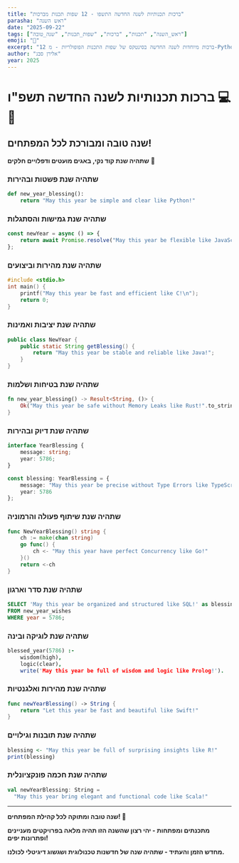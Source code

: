 ```yaml
---
title: "ברכות תכנותיות לשנה החדשה התשפו - 12 שפות תכנות מברכות"
parasha: "ראש השנה"
date: "2025-09-22"
tags: ["ראש_השנה", "תכנות", "ברכות", "שפות_תכנות", "שנה_טובה"]
emoji: "🍎"
excerpt: "12 ברכות מיוחדות לשנה החדשה בסינטקס של שפות התכנות הפופולריות - מ-Python ועד Rust"
author: "אלירן סבג"
year: 2025
---
```


# ברכות תכנותיות לשנה החדשה תשפ"ו 💻🍎

## שנה טובה ומבורכת לכל המפתחים! 

**שתהיה שנת קוד נקי, באגים מועטים ודפלויים חלקים** 🚀

### שתהיה שנת פשטות ובהירות
```python
def new_year_blessing():
    return "May this year be simple and clear like Python!"
```

### שתהיה שנת גמישות והסתגלות  
```javascript
const newYear = async () => {
    return await Promise.resolve("May this year be flexible like JavaScript!");
};
```

### שתהיה שנת מהירות וביצועים
```c
#include <stdio.h>
int main() {
    printf("May this year be fast and efficient like C!\n");
    return 0;
}
```

### שתהיה שנת יציבות ואמינות
```java
public class NewYear {
    public static String getBlessing() {
        return "May this year be stable and reliable like Java!";
    }
}
```

### שתהיה שנת בטיחות ושלמות
```rust
fn new_year_blessing() -> Result<String, ()> {
    Ok("May this year be safe without Memory Leaks like Rust!".to_string())
}
```

### שתהיה שנת דיוק ובהירות
```typescript
interface YearBlessing {
    message: string;
    year: 5786;
}

const blessing: YearBlessing = {
    message: "May this year be precise without Type Errors like TypeScript!",
    year: 5786
};
```

### שתהיה שנת שיתוף פעולה והרמוניה
```go
func NewYearBlessing() string {
    ch := make(chan string)
    go func() {
        ch <- "May this year have perfect Concurrency like Go!"
    }()
    return <-ch
}
```

### שתהיה שנת סדר וארגון
```sql
SELECT 'May this year be organized and structured like SQL!' as blessing
FROM new_year_wishes 
WHERE year = 5786;
```

### שתהיה שנת לוגיקה ובינה
```prolog
blessed_year(5786) :- 
    wisdom(high), 
    logic(clear),
    write('May this year be full of wisdom and logic like Prolog!').
```

### שתהיה שנת מהירות ואלגנטיות
```swift
func newYearBlessing() -> String {
    return "Let this year be fast and beautiful like Swift!"
}
```

### שתהיה שנת תובנות וגילויים
```r
blessing <- "May this year be full of surprising insights like R!"
print(blessing)
```

### שתהיה שנת חכמה פונקציונלית
```scala
val newYearBlessing: String = 
  "May this year bring elegant and functional code like Scala!"
```

---

**שנה טובה ומתוקה לכל קהילת המפתחים! 🎊**

**מתכנתים ומפתחות - יהי רצון שהשנה הזו תהיה מלאה בפרויקטים מעניינים ופתרונות יפים!**

**מחדש הזמן והעתיד - שתהיה שנה של חדשנות טכנולוגית ושגשוג דיגיטלי לכולנו.**